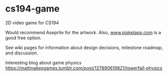 # cs194-game
2D video game for CS194

Would recommend Aseprite for the artwork.
Also, www.piskelapp.com is a good free option.

See wiki pages for information about design decisions, milestone roadmap, and discussion.

Interesting blog about game physics https://mattmakesgames.tumblr.com/post/127890619821/towerfall-physics
